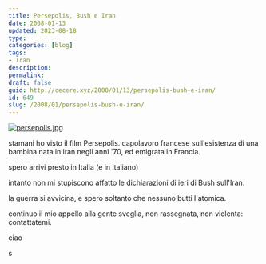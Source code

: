 ```yaml
---
title: Persepolis, Bush e Iran
date: 2008-01-13
updated: 2023-08-18
type: 
categories: [blog]
tags:
- Iran
description: 
permalink: 
draft: false
guid: http://cecere.xyz/2008/01/13/persepolis-bush-e-iran/
id: 649
slug: /2008/01/persepolis-bush-e-iran/
---
```


[![persepolis.jpg](http://cecere.xyz/wp-content/uploads/sites/3/2008/01/persepolis.jpg)](http://www.sonypictures.com/classics/persepolis/)
  
stamani ho visto il film Persepolis. capolavoro francese sull'esistenza di una bambina nata in iran negli anni '70, ed emigrata in Francia.

spero arrivi presto in Italia (e in italiano)

intanto non mi stupiscono affatto le dichiarazioni di ieri di Bush sull'Iran.
  
la guerra si avvicina, e spero soltanto che nessuno butti l'atomica.

continuo il mio appello alla gente sveglia, non rassegnata, non violenta: contattatemi.

ciao
  
s